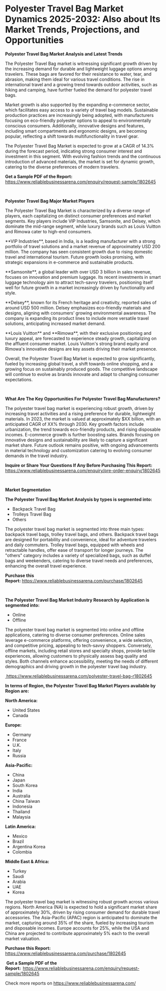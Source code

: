 <p><h1>Polyester Travel Bag Market Dynamics 2025-2032: Also about Its Market Trends, Projections, and Opportunities</h1></p><p><strong>Polyester Travel Bag Market Analysis and Latest Trends</strong></p>
<p><p>The Polyester Travel Bag market is witnessing significant growth driven by the increasing demand for durable and lightweight luggage options among travelers. These bags are favored for their resistance to water, tear, and abrasion, making them ideal for various travel conditions. The rise in international travel and a growing trend towards outdoor activities, such as hiking and camping, have further fueled the demand for polyester travel bags.</p><p>Market growth is also supported by the expanding e-commerce sector, which facilitates easy access to a variety of travel bag models. Sustainable production practices are increasingly being adopted, with manufacturers focusing on eco-friendly polyester options to appeal to environmentally conscious consumers. Additionally, innovative designs and features, including smart compartments and ergonomic designs, are becoming popular, reflecting a shift towards multifunctionality in travel gear.</p><p>The Polyester Travel Bag Market is expected to grow at a CAGR of 14.3% during the forecast period, indicating strong consumer interest and investment in this segment. With evolving fashion trends and the continuous introduction of advanced materials, the market is set for dynamic growth, catering to the diverse preferences of modern travelers.</p></p>
<p><strong>Get a Sample PDF of the Report:&nbsp;</strong> <a href="https://www.reliablebusinessarena.com/enquiry/request-sample/1802645?utm_campaign=1948&utm_medium=2&utm_source=Github&utm_content=ia&utm_term=07022025&utm_id=polyester-travel-bag">https://www.reliablebusinessarena.com/enquiry/request-sample/1802645</a></p>
<p>&nbsp;</p>
<p><strong>Polyester Travel Bag Major Market Players</strong></p>
<p><p>The Polyester Travel Bag Market is characterized by a diverse range of players, each capitalizing on distinct consumer preferences and market segments. Key players include VIP Industries, Samsonite, and Delsey, which dominate the mid-range segment, while luxury brands such as Louis Vuitton and Rimowa cater to high-end consumers.</p><p>**VIP Industries**, based in India, is a leading manufacturer with a strong portfolio of travel solutions and a market revenue of approximately USD 200 million. The company has seen consistent growth due to rising domestic travel and international tourism. Future growth looks promising, with strategic expansions in e-commerce and sustainable products.</p><p>**Samsonite**, a global leader with over USD 3 billion in sales revenue, focuses on innovation and premium luggage. Its recent investments in smart luggage technology aim to attract tech-savvy travelers, positioning itself well for future growth in a market increasingly driven by functionality and style.</p><p>**Delsey**, known for its French heritage and creativity, reported sales of around USD 500 million. Delsey emphasizes eco-friendly materials and designs, aligning with consumers’ growing environmental awareness. The company is expanding its product lines to include more versatile travel solutions, anticipating increased market demand.</p><p>**Louis Vuitton** and **Rimowa**, with their exclusive positioning and luxury appeal, are forecasted to experience steady growth, capitalizing on the affluent consumer market. Louis Vuitton's strong brand equity and Rimowa's innovative designs are key assets driving their market presence.</p><p>Overall, the Polyester Travel Bag Market is expected to grow significantly, fueled by increasing global travel, a shift towards online shopping, and a growing focus on sustainably produced goods. The competitive landscape will continue to evolve as brands innovate and adapt to changing consumer expectations.</p></p>
<p>&nbsp;</p>
<p><strong>What Are The Key Opportunities For Polyester Travel Bag Manufacturers?</strong></p>
<p><p>The polyester travel bag market is experiencing robust growth, driven by increasing travel activities and a rising preference for durable, lightweight materials. In 2023, the market is valued at approximately $XX billion, with an anticipated CAGR of XX% through 2030. Key growth factors include urbanization, the trend towards eco-friendly products, and rising disposable incomes. E-commerce growth is further boosting sales. Brands focusing on innovative designs and sustainability are likely to capture a significant market share. Future outlook remains positive, with ongoing advancements in material technology and customization catering to evolving consumer demands in the travel industry.</p></p>
<p><strong>Inquire or Share Your Questions If Any Before Purchasing This Report:</strong> <a href="https://www.reliablebusinessarena.com/enquiry/pre-order-enquiry/1802645?utm_campaign=1948&utm_medium=2&utm_source=Github&utm_content=ia&utm_term=07022025&utm_id=polyester-travel-bag">https://www.reliablebusinessarena.com/enquiry/pre-order-enquiry/1802645</a></p>
<p>&nbsp;</p>
<p><strong>Market Segmentation</strong></p>
<p><strong>The Polyester Travel Bag Market Analysis by types is segmented into:</strong></p>
<p><ul><li>Backpack Travel Bag</li><li>Trolleys Travel Bag</li><li>Others</li></ul></p>
<p><p>The polyester travel bag market is segmented into three main types: backpack travel bags, trolley travel bags, and others. Backpack travel bags are designed for portability and convenience, ideal for adventure travelers and daily commuters. Trolley travel bags, equipped with wheels and retractable handles, offer ease of transport for longer journeys. The "others" category includes a variety of specialized bags, such as duffel bags and weekenders, catering to diverse travel needs and preferences, enhancing the overall travel experience.</p></p>
<p><strong>Purchase this Report:&nbsp;</strong><a href="https://www.reliablebusinessarena.com/purchase/1802645?utm_campaign=1948&utm_medium=2&utm_source=Github&utm_content=ia&utm_term=07022025&utm_id=polyester-travel-bag">https://www.reliablebusinessarena.com/purchase/1802645</a></p>
<p>&nbsp;</p>
<p><strong>The Polyester Travel Bag Market Industry Research by Application is segmented into:</strong></p>
<p><ul><li>Online</li><li>Offline</li></ul></p>
<p><p>The polyester travel bag market is segmented into online and offline applications, catering to diverse consumer preferences. Online sales leverage e-commerce platforms, offering convenience, a wide selection, and competitive pricing, appealing to tech-savvy shoppers. Conversely, offline markets, including retail stores and specialty shops, provide tactile experiences, allowing customers to physically assess bag quality and styles. Both channels enhance accessibility, meeting the needs of different demographics and driving growth in the polyester travel bag industry.</p></p>
<p><a href="https://www.reliablebusinessarena.com/polyester-travel-bag-r1802645?utm_campaign=1948&utm_medium=2&utm_source=Github&utm_content=ia&utm_term=07022025&utm_id=polyester-travel-bag">&nbsp;https://www.reliablebusinessarena.com/polyester-travel-bag-r1802645</a></p>
<p><strong>In terms of Region, the Polyester Travel Bag Market Players available by Region are:</strong></p>
<p>
    <p> <strong> North America: </strong>
        <ul>
            <li>United States</li>
            <li>Canada</li>
        </ul>
        </p> 
    <p> <strong> Europe: </strong>
        <ul>
            <li>Germany</li>
            <li>France</li>
            <li>U.K.</li>
            <li>Italy</li>
            <li>Russia</li>
        </ul>
        </p> 
    <p> <strong> Asia-Pacific: </strong>
        <ul>
            <li>China</li>
            <li>Japan</li>
            <li>South Korea</li>
            <li>India</li>
            <li>Australia</li>
            <li>China Taiwan</li>
            <li>Indonesia</li>
            <li>Thailand</li>
            <li>Malaysia</li>
        </ul>
        </p> 
    <p> <strong> Latin America: </strong>
        <ul>
            <li>Mexico</li>
            <li>Brazil</li>
            <li>Argentina Korea</li>
            <li>Colombia</li>
        </ul>
        </p> 
    <p> <strong> Middle East & Africa: </strong>
        <ul>
            <li>Turkey</li>
            <li>Saudi</li>
            <li>Arabia</li>
            <li>UAE</li>
            <li>Korea</li>
        </ul>
    </p>
    </p>
<p><p>The polyester travel bag market is witnessing robust growth across various regions. North America (NA) is expected to hold a significant market share of approximately 30%, driven by rising consumer demand for durable travel accessories. The Asia-Pacific (APAC) region is anticipated to dominate the market, capturing around 35% of the share, fueled by increasing tourism and disposable incomes. Europe accounts for 25%, while the USA and China are projected to contribute approximately 5% each to the overall market valuation.</p></p>
<p><strong>Purchase this Report: </strong><a href="https://www.reliablebusinessarena.com/purchase/1802645?utm_campaign=1948&utm_medium=2&utm_source=Github&utm_content=ia&utm_term=07022025&utm_id=polyester-travel-bag">https://www.reliablebusinessarena.com/purchase/1802645</a></p>
<p>&nbsp;<strong>Get a Sample PDF of the Report:&nbsp;&nbsp;</strong><a href="https://www.reliablebusinessarena.com/enquiry/request-sample/1802645?utm_campaign=1948&utm_medium=2&utm_source=Github&utm_content=ia&utm_term=07022025&utm_id=polyester-travel-bag">https://www.reliablebusinessarena.com/enquiry/request-sample/1802645</a></p>
<p><strong></strong></p>
<p>Check more reports on <a href="https://www.reliablebusinessarena.com/?utm_campaign=1948&utm_medium=2&utm_source=Github&utm_content=ia&utm_term=07022025&utm_id=polyester-travel-bag">https://www.reliablebusinessarena.com/</a></p>